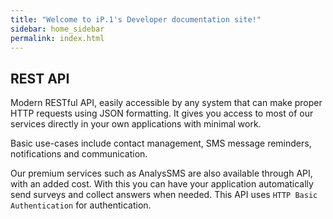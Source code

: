 ```yaml
---
title: "Welcome to iP.1's Developer documentation site!"
sidebar: home_sidebar
permalink: index.html
---
```


REST API
-------

Modern RESTful API, easily accessible by any system that can make proper HTTP requests using JSON formatting. It gives you access to most of our services directly in your own applications with minimal work.

Basic use-cases include contact management, SMS message reminders, notifications and communication.

Our premium services such as AnalysSMS are also available through API, with an added cost. With this you can have your application automatically send surveys and collect answers when needed. This API uses `HTTP Basic Authentication` for authentication.